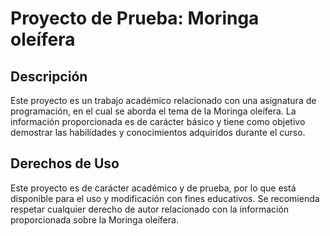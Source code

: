 # Proyecto de Prueba: Moringa oleífera

## Descripción

Este proyecto es un trabajo académico relacionado con una asignatura de programación, en el cual se aborda el tema de la Moringa oleífera. La información proporcionada es de carácter básico y tiene como objetivo demostrar las habilidades y conocimientos adquiridos durante el curso.

## Derechos de Uso
Este proyecto es de carácter académico y de prueba, por lo que está disponible para el uso y modificación con fines educativos. Se recomienda respetar cualquier derecho de autor relacionado con la información proporcionada sobre la Moringa oleífera.
